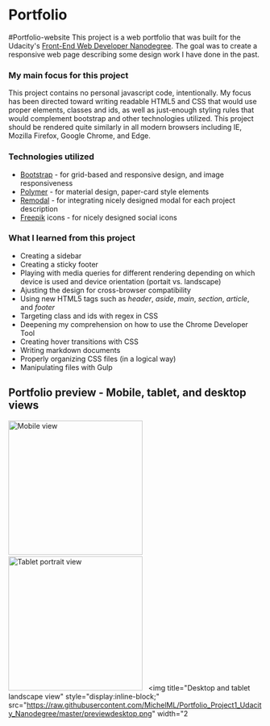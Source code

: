 # Portfolio

#Portfolio-website
This project is a web portfolio that was built for the Udacity's [Front-End Web Developer Nanodegree](https://www.udacity.com/course/front-end-web-developer-nanodegree--nd001). The goal was to create a responsive web page describing some design work I have done in the past.

### My main focus for this project
This project contains no personal javascript code, intentionally. My focus has been directed toward writing readable HTML5 and CSS that would use proper elements, classes and ids, as well as just-enough styling rules that would complement bootstrap and other technologies utilized. This project should be rendered quite similarly in all modern browsers including IE, Mozilla Firefox, Google Chrome, and Edge.

### Technologies utilized
* [Bootstrap](https://getbootstrap.com/) - for grid-based and responsive design, and image responsiveness
* [Polymer](https://www.polymer-project.org/1.0/) - for material design, paper-card style elements
* [Remodal](http://vodkabears.github.io/remodal/) - for integrating nicely designed modal for each project description
* [Freepik](http://www.flaticon.com/authors/freepik) icons - for nicely designed social icons

### What I learned from this project
* Creating a sidebar
* Creating a sticky footer
* Playing with media queries for different rendering depending on which device is used and device orientation (portait vs. landscape)
* Ajusting the design for cross-browser compatibility
* Using new HTML5 tags such as *header*, *aside*, *main*, *section*, *article*, and *footer*
* Targeting class and ids with regex in CSS
* Deepening my comprehension on how to use the Chrome Developer Tool 
* Creating hover transitions with CSS
* Writing markdown documents
* Properly organizing CSS files (in a logical way)
* Manipulating files with Gulp


## Portfolio preview - Mobile, tablet, and desktop views
<img title="Mobile view" style="display:inline-block;padding-right:30px;" src="https://raw.githubusercontent.com/MichelML/Portfolio_Project1_Udacity_Nanodegree/master/previewmobile.png" width="266px">&nbsp;&nbsp;&nbsp;<img title="Tablet portrait view" style="display:inline-block;" src="https://raw.githubusercontent.com/MichelML/Portfolio_Project1_Udacity_Nanodegree/master/previewtablet.png" width="266px">&nbsp;&nbsp;&nbsp;<img title="Desktop and tablet landscape view" style="display:inline-block;" src="https://raw.githubusercontent.com/MichelML/Portfolio_Project1_Udacity_Nanodegree/master/previewdesktop.png" width="2
